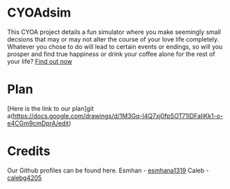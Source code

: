 # CYOAdsim

This CYOA project details a fun simulator where you make seemingly small decsions that may or may not alter the course of your love life completely.
Whatever you chose to do will lead to certain events or endings, so will you prosper and find true happiness or drink your coffee alone for the rest of your life? [Find out now](decision.md)

# Plan
[Here is the link to our plan]git a(https://docs.google.com/drawings/d/1M3Gq-I4Q7xj0fp5OT71IDFaIiKk1-o-e4CGm9cmDprA/edit)

# Credits
Our Github profiles can be found here.
Esmhan - [esmhana1319](https://github.com/esmhana1319)
Caleb - [calebg4205](https://github.com/calebg4205)
